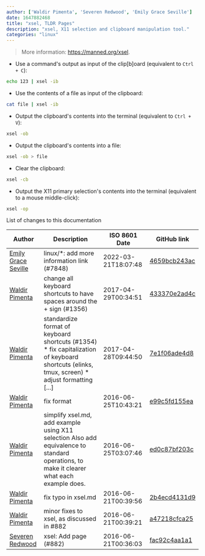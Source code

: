 ```yaml
---
author: ['Waldir Pimenta', 'Severen Redwood', 'Emily Grace Seville']
date: 1647882468
title: "xsel, TLDR Pages"
description: "xsel, X11 selection and clipboard manipulation tool."
categories: "linux"
---
```

> More information: <https://manned.org/xsel>.

- Use a command's output as input of the clip[b]oard (equivalent to `Ctrl + C`):

```bash
echo 123 | xsel -ib
```

- Use the contents of a file as input of the clipboard:

```bash
cat file | xsel -ib
```

- Output the clipboard's contents into the terminal (equivalent to `Ctrl + V`):

```bash
xsel -ob
```

- Output the clipboard's contents into a file:

```bash
xsel -ob > file
```

- Clear the clipboard:

```bash
xsel -cb
```

- Output the X11 primary selection's contents into the terminal (equivalent to a mouse middle-click):

```bash
xsel -op
```
List of changes to this documentation


Author | Description | ISO 8601 Date | GitHub link
------|-----|-----|-----
[Emily Grace Seville](mailto:emilyseville7cf@gmail.com) | linux/*: add more information link (#7848) | 2022-03-21T18:07:48 | [4659bcb243ac](https://github.com/tldr-pages/tldr/commit/4659bcb243ac572c9e0c95117097801f1e62bda4)
[Waldir Pimenta](mailto:waldyrious@gmail.com) | change all keyboard shortcuts to have spaces around the + sign (#1356) | 2017-04-29T00:34:51 | [433370e2ad4c](https://github.com/tldr-pages/tldr/commit/433370e2ad4c946240af47231397315eb803695f)
[Waldir Pimenta](mailto:waldyrious@gmail.com) | standardize format of keyboard shortcuts (#1354) * fix capitalization of keyboard shortcuts (elinks, tmux, screen) * adjust formatting [...] | 2017-04-28T09:44:50 | [7e1f06ade4d8](https://github.com/tldr-pages/tldr/commit/7e1f06ade4d869f8c1690fd04c25d8476c46b198)
[Waldir Pimenta](mailto:waldyrious@gmail.com) | fix format | 2016-06-25T10:43:21 | [e99c5fd155ea](https://github.com/tldr-pages/tldr/commit/e99c5fd155eaa26898f131b90900ee253e4744b1)
[Waldir Pimenta](mailto:waldyrious@gmail.com) | simplify xsel.md, add example using X11 selection Also add equivalence to standard operations, to make it clearer what each example does. | 2016-06-25T03:07:46 | [ed0c87bf203c](https://github.com/tldr-pages/tldr/commit/ed0c87bf203cde7cdc0d589f136ad9a399046a5a)
[Waldir Pimenta](mailto:waldyrious@gmail.com) | fix typo in xsel.md | 2016-06-21T00:39:56 | [2b4ecd4131d9](https://github.com/tldr-pages/tldr/commit/2b4ecd4131d9832bc6a213c367e1b22cc3ba4276)
[Waldir Pimenta](mailto:waldyrious@gmail.com) | minor fixes to xsel, as discussed in #882 | 2016-06-21T00:39:21 | [a47218cfca25](https://github.com/tldr-pages/tldr/commit/a47218cfca2589ffa583d8f485c1a3fbc289c166)
[Severen Redwood](mailto:severen@shrike.me) | xsel: Add page (#882) | 2016-06-21T00:36:03 | [fac92c4aa1a1](https://github.com/tldr-pages/tldr/commit/fac92c4aa1a1a28f912fcf7ff4942ea67369c897)

